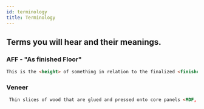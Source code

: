 ```yaml
---
id: terminology
title: Terminology
---
```


## Terms you will hear and their meanings.

### AFF - "As finished Floor"
```html
This is the <height> of something in relation to the finalized <finished floor height>.
```
### Veneer
```html
 Thin slices of wood that are glued and pressed onto core panels <MDF, Particle Board, etc.>
```